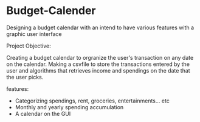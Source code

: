 # Budget-Calender
Designing a budget calendar with an intend to have various features with a graphic user interface 


Project Objective:

Creating a budget calendar to orgranize the user's transaction on any date on the calendar. Making a csvfile to store the transactions entered by the user and algorithms that retrieves income and spendings on the date that the user picks. 


features:
- Categorizing spendings, rent, groceries, entertainments... etc
- Monthly and yearly spending accumulation 
- A calendar on the GUI
